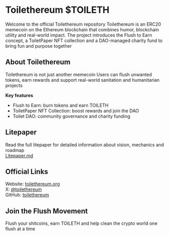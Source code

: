 # Toilethereum $TOILETH

Welcome to the official Toilethereum repository
Toilethereum is an ERC20 memecoin on the Ethereum blockchain that combines humor, blockchain utility and real-world impact. The project introduces the Flush to Earn concept, a ToiletPaper NFT collection and a DAO-managed charity fund to bring fun and purpose together

## About Toilethereum

Toilethereum is not just another memecoin
Users can flush unwanted tokens, earn rewards and support real-world sanitation and humanitarian projects

**Key features**

- Flush to Earn: burn tokens and earn TOILETH  
- ToiletPaper NFT Collection: boost rewards and join the DAO  
- Toilet DAO: community governance and charity funding  

## Litepaper

Read the full litepaper for detailed information about vision, mechanics and roadmap  
[Litepaper.md](./Litepaper.md)

## Official Links

Website: [toilethereum.org](https://toilethereum.org)  
X: [@toilethereum](https://x.com/toilethereum)  
GitHub: [toilethereum](https://github.com/toilethereum)

## Join the Flush Movement

Flush your shitcoins, earn TOILETH and help clean the crypto world one flush at a time